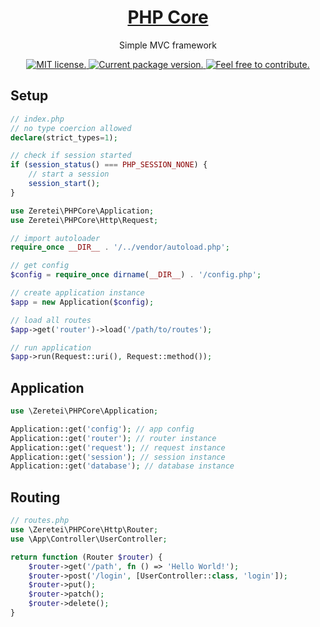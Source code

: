 <h1 align="center">
  <a href="https://github.com/zerexei/">
    PHP Core
  </a>
</h1>

<p align="center">
  Simple MVC framework
</p>

<p align="center">
  <a href="https://lbesson.mit-license.org/">
    <img src="https://img.shields.io/badge/license-MIT-blue.svg" alt="MIT license." />
  </a>
  <a href="https://github.com/zerexei/">
    <img src="https://img.shields.io/badge/Version-0.1.0-blue.svg" alt="Current package version." />
  </a>
  <a href="#">
    <img src="https://img.shields.io/badge/Pull_Request-YES-blue.svg" alt="Feel free to contribute." />
  </a>
</p>

## Setup

```php
// index.php
// no type coercion allowed
declare(strict_types=1);

// check if session started
if (session_status() === PHP_SESSION_NONE) {
    // start a session
    session_start();
}

use Zeretei\PHPCore\Application;
use Zeretei\PHPCore\Http\Request;

// import autoloader
require_once __DIR__ . '/../vendor/autoload.php';

// get config
$config = require_once dirname(__DIR__) . '/config.php';

// create application instance
$app = new Application($config);

// load all routes
$app->get('router')->load('/path/to/routes');

// run application
$app->run(Request::uri(), Request::method());
```

## Application

```php
use \Zeretei\PHPCore\Application;

Application::get('config'); // app config
Application::get('router'); // router instance
Application::get('request'); // request instance
Application::get('session'); // session instance
Application::get('database'); // database instance
```

## Routing

```php
// routes.php
use \Zeretei\PHPCore\Http\Router;
use \App\Controller\UserController;

return function (Router $router) {
    $router->get('/path', fn () => 'Hello World!');
    $router->post('/login', [UserController::class, 'login']);
    $router->put();
    $router->patch();
    $router->delete();
}
```
